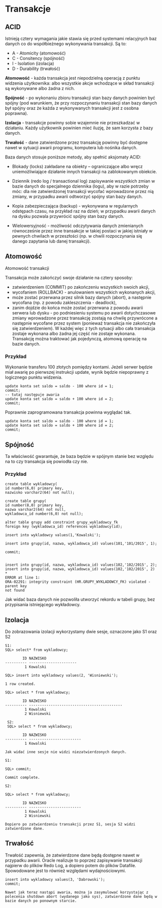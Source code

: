# Transakcje

## ACID

Istnieją cztery wymagania jakie stawia się przed systemami relacyjnych baz danych co do współbieżnego wykonywania transakcji. Są to:

* A - Atomicity (atomowość)
* C - Consitency (spójność)
* I - Isolation (izolacja)
* D - Durability (trwałość)

**Atomowość** - każda transakcja jest niepodzielną operacją z punktu widzenia użytkownika: albo wszystkie akcje wchodzące w skład transakcji są wykonywane albo żadna z nich.

**Spójność** - po wykonaniu zbioru transakcji stan bazy danych powinien być spójny (pod warunkiem, że przy rozpoczynaniu transakcji stan bazy danych był spójny oraz że każda z wykonywanych transakcji jest z osobna poprawna).

**Izolacja** - transakcje powinny sobie wzajemnie nie  przeszkadzać w działaniu. Każdy użytkownik powinien mieć iluzję, że sam korzysta z bazy danych.

**Trwałość** - dane zatwierdzone przez transakcję powinny być dostępne nawet w sytuacji awarii programu, komputera lub nośnika danych.

Baza danych stosuje poniższe metody, aby spełnić aksjomaty ACID:

* Blokady (locks) zakładane na obiekty – ograniczające albo wręcz uniemożliwiające działanie innych transakcji na zablokowanym obiekcie.

* Dziennik (redo log / transactional log) zapisywanie wszystkich zmian w bazie danych do specjalnego dziennika (logu), aby w razie potrzeby móc: dla nie zatwierdzonej transakcji wycofać wprowadzone przez nią zmiany, w przypadku awarii odtworzyć spójny stan bazy danych.

* Kopia zabezpieczająca (backup) - wykonywana w regularnych odstępach czasu, na przykład raz na dzień; w przypadku awarii danych na dysku pozwala przywrócić spójny stan bazy danych.

* Wielowersyjność - możliwość odczytywania danych zmienianych równocześnie przez inne transakcje w takiej postaci w jakiej istniały w pewnych chwilach w przeszłości (np. w chwili rozpoczynania się danego zapytania lub danej transakcji).


## Atomowość

Atomowość transakcji

Transakcja może zakończyć swoje działanie na cztery sposoby:

* zatwierdzeniem (COMMIT) po zakończeniu wszystkich swoich akcji,
* wycofaniem (ROLLBACK) - anulowaniem wszystkich wykonanych akcji,
* może zostać przerwana przez silnik bazy danych (abort), a następnie wycofana (np. z powodu zakleszczenia - deadlock),
* zanim dojdzie do końca może zostać przerwana z powodu awarii serwera lub dysku - po podniesieniu systemu po awarii dotychczasowe zmiany wprowadzone przez transakcję zostają na chwilę przywrócone a następnie wycofane przez system (ponieważ transakcja nie zakończyła się zatwierdzeniem).
W każdej więc z tych sytuacji albo cała transakcja zostaje wykonana albo żadna jej część nie zostaje wykonana. Transakcję można traktować jak pojedynczą, atomową operację na bazie danych.

### Przykład

Wykonanie transferu 100 złotych pomiędzy kontami. Jeżeli serwer będzie miał awarię po pierwszej instrukcji update, wynik będzie niepoprawny z logicznego punktu widzenia.

```
update konta set saldo = saldo - 100 where id = 1;
commit;
-- tutaj następuje awaria
update konta set saldo = saldo + 100 where id = 2;
commit;
```
Poprawnie zaprogramowana transakcja powinna wyglądać tak.

```
update konta set saldo = saldo - 100 where id = 1;
update konta set saldo = saldo + 100 where id = 2;
commit;
```


## Spójność

Ta właściwość gwarantuje, że baza będzie w spójnym stanie bez względu na to czy transakcja się powiodła czy nie.

### Przykład

```
create table wykladowcy(
id number(6,0) primary key,
nazwisko varchar2(64) not null);

create table grupy(
id number(8,0) primary key,
nazwa varchar2(64) not null,
wykladowca_id number(6,0) not null);

alter table grupy add constraint grupy_wykladowcy_fk
foreign key (wykladowca_id) references wykladowcy(id);

insert into wykladowcy values(1,'Kowalski');

insert into grupy(id, nazwa, wykladowca_id) values(101,'101/2015', 1);

commit;


insert into grupy(id, nazwa, wykladowca_id) values(102,'102/2015', 2);
insert into grupy(id, nazwa, wykladowca_id) values(102,'102/2015', 2)
*
ERROR at line 1:
ORA-02291: integrity constraint (HR.GRUPY_WYKLADOWCY_FK) violated - parent key
not found
```

Jak widać baza danych nie pozwoliła utworzyć rekordu w tabeli grupy, bez przypisania istniejącego wykładowcy.


## Izolacja

Do zobrazowania izolacji wykorzystamy dwie sesje, oznaczone jako S1 oraz S2

```
S1:
SQL> select* from wykladowcy;

        ID NAZWISKO
---------- ----------------------
         1 Kowalski
         
SQL> insert into wykladowcy values(2, 'Wisniewski');

1 row created.

SQL> select * from wykladowcy;

        ID NAZWISKO
---------- -------------------------------------------
         1 Kowalski
         2 Wisniewski
 
 S2:
 SQL> select * from wykladowcy;

        ID NAZWISKO
---------- ------------------------
         1 Kowalski
         
Jak widać inne sesje nie widzi niezatwierdzonych danych.

S1:

SQL> commit;

Commit complete.

S2:

SQL> select * from wykladowcy;

        ID NAZWISKO
---------- ------------------------
         1 Kowalski
         2 Wisniewski
         
Dopiero po zatwierdzeniu transakcji przez S1, sesja S2 widzi zatwierdzone dane.

```

## Trwałość

Trwałość zapewnia, że zatwierdzone dane będą dostępne nawet w przypadku awarii. Oracle realizuje to poprzez zapisywanie transakcji najpierw do plików Redo Log, a dopiero potem do plików Datafile. Spowodowane jest to również względami wydajnościowymi.

```
insert into wykladowcy values(3, 'Dabrowski');
commit;

Nawet jak teraz nastąpi awaria, można ja zasymulować korzystając z polecenia shutdown abort (wydanego jako sys), zatwierdzone dane będą w bazie danych po ponownym starcie.
```

